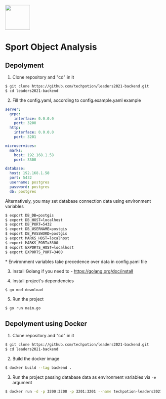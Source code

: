 <img src="https://leaders2021.innoagency.ru/static/img/general/logo.svg"
  style="height: 80px;">

# Sport Object Analysis

## Depolyment
1. Clone repository and "cd" in it
```bash
$ git clone https://github.com/techpotion/leaders2021-backend.git
$ cd leaders2021-backend
```

2. Fill the config.yaml, according to config.example.yaml example
```yaml
server:
  grpc:
    interface: 0.0.0.0
    port: 3200
  http:
    interface: 0.0.0.0
    port: 3201

microservices:
  marks:
    host: 192.168.1.58
    port: 3300

database:
  host: 192.168.1.58
  port: 5432
  username: postgres
  password: postgres
  db: postgres
```

Alternatively, you may set database connection data using environment variables
```bash
$ export DB_DB=postgis
$ export DB_HOST=localhost
$ export DB_PORT=5432
$ export DB_USERNAME=postgis
$ export DB_PASSWORD=postgis
$ export MARKS_HOST=localhost
$ export MARKS_PORT=3300
$ export EXPORTS_HOST=localhost
$ export EXPORTS_PORT=3400
```
\* Environment variables take precedence over data in config.yaml file

3. Install Golang if you need to - https://golang.org/doc/install

4. Install project's dependencies
```bash
$ go mod download
```

5. Run the project
```bash
$ go run main.go
```

## Depolyment using Docker
1.  Clone repository and "cd" in it
```bash
$ git clone https://github.com/techpotion/leaders2021-backend.git
$ cd leaders2021-backend
```

2. Build the docker image
```bash
$ docker build --tag backend .
```

3. Run the project passing database data as environment variables via `-e` argument
```bash
$ docker run -d -p 3200:3200 -p 3201:3201 --name techpotion-leaders2021-backend -e DB_DB=postgis -e DB_HOST=192.168.1.58 -e DB_PORT=5542 -e DB_USERNAME=postgis -e DB_PASSWORD=postgis backend
```